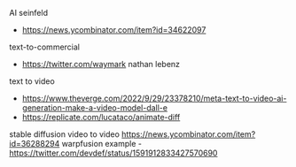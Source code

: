 
AI seinfeld
- https://news.ycombinator.com/item?id=34622097

text-to-commercial
- https://twitter.com/waymark nathan lebenz

text to video
- https://www.theverge.com/2022/9/29/23378210/meta-text-to-video-ai-generation-make-a-video-model-dall-e
- https://replicate.com/lucataco/animate-diff 

stable diffusion
video to video
https://news.ycombinator.com/item?id=36288294
warpfusion example - https://twitter.com/devdef/status/1591912833427570690
